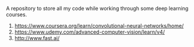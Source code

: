 A repository to store all my code while working through some deep learning courses. 

1. https://www.coursera.org/learn/convolutional-neural-networks/home/
2. https://www.udemy.com/advanced-computer-vision/learn/v4/
3. http://www.fast.ai/

